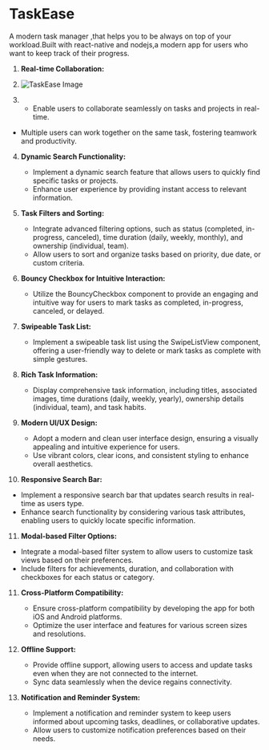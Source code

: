 # TaskEase

A modern task manager ,that helps you to be always on top of your workload.Built with react-native and nodejs,a modern app for users who want to keep track of their progress.

1. **Real-time Collaboration:**

2. ![TaskEase Image](https://github.com/Nikhildotasara/TaskEase/blob/main/assets/WhatsApp%20Image%202024-01-30%20at%2010.37.17%20PM.jpeg?raw=true)

3.  - Enable users to collaborate seamlessly on tasks and projects in real-time.
   - Multiple users can work together on the same task, fostering teamwork and productivity.

4. **Dynamic Search Functionality:**

   - Implement a dynamic search feature that allows users to quickly find specific tasks or projects.
   - Enhance user experience by providing instant access to relevant information.

5. **Task Filters and Sorting:**

   - Integrate advanced filtering options, such as status (completed, in-progress, canceled), time duration (daily, weekly, monthly), and ownership (individual, team).
   - Allow users to sort and organize tasks based on priority, due date, or custom criteria.

6. **Bouncy Checkbox for Intuitive Interaction:**

   - Utilize the BouncyCheckbox component to provide an engaging and intuitive way for users to mark tasks as completed, in-progress, canceled, or delayed.

7. **Swipeable Task List:**

   - Implement a swipeable task list using the SwipeListView component, offering a user-friendly way to delete or mark tasks as complete with simple gestures.

8. **Rich Task Information:**

   - Display comprehensive task information, including titles, associated images, time durations (daily, weekly, yearly), ownership details (individual, team), and task habits.

9. **Modern UI/UX Design:**

   - Adopt a modern and clean user interface design, ensuring a visually appealing and intuitive experience for users.
   - Use vibrant colors, clear icons, and consistent styling to enhance overall aesthetics.

10. **Responsive Search Bar:**

   - Implement a responsive search bar that updates search results in real-time as users type.
   - Enhance search functionality by considering various task attributes, enabling users to quickly locate specific information.

11. **Modal-based Filter Options:**

   - Integrate a modal-based filter system to allow users to customize task views based on their preferences.
   - Include filters for achievements, duration, and collaboration with checkboxes for each status or category.

11. **Cross-Platform Compatibility:**

    - Ensure cross-platform compatibility by developing the app for both iOS and Android platforms.
    - Optimize the user interface and features for various screen sizes and resolutions.

12. **Offline Support:**

    - Provide offline support, allowing users to access and update tasks even when they are not connected to the internet.
    - Sync data seamlessly when the device regains connectivity.

13. **Notification and Reminder System:**
    - Implement a notification and reminder system to keep users informed about upcoming tasks, deadlines, or collaborative updates.
    - Allow users to customize notification preferences based on their needs.
